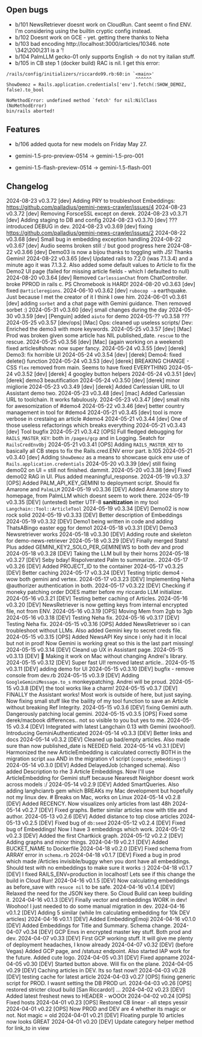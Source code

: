 ## Open bugs

* b/101 NewsRetriever doesnt work on CloudRun. Cant seemt o find ENV. I'm considering using the builtin cryptic config instead.
* b/102 Doesnt work on GCE - yet. getting there thanks to Neha
* b/103 bad encoding http://localhost:3000/articles/10346. note \342\200\231 is a '!
* b/104 PalmLLM gecko-01 only supports English -> do not try italian stuff.
* b/105 in CB step 1 (docker build) RAC is nil. I get this error:
```
/rails/config/initializers/riccardo99.rb:60:in `<main>'
                                                ^^^^^^
ShowDemoz = Rails.application.credentials['env'].fetch(:SHOW_DEMOZ, false).to_bool

NoMethodError: undefined method `fetch' for nil:NilClass (NoMethodError)
bin/rails aborted!
```
## Features
* b/106 added quota for new models on Friday May 27.

* gemini-1.5-pro-preview-0514 -> gemini-1.5-pro-001
* gemini-1.5-flash-preview-0514 -> gemini-1.5-flash-001


## Changelog

2024-08-23 v0.3.72 [dev] Adding PRY to troubleshoot Embeddings: https://github.com/palladius/gemini-news-crawler/issues/4
2024-08-23 v0.3.72 [dev] Removing ForsceSSL except on derek.
2024-08-23 v0.3.71 [dev] Adding staging to DB and config
2024-08-23 v0.3.70 [dev] ??? introduced DEBUG in dev.
2024-08-23 v0.3.69 [dev] fixing https://github.com/palladius/gemini-news-crawler/issues/2
2024-08-22 v0.3.68 [dev] Small bug in embedding exception handling
2024-08-22 v0.3.67 [dev] Audio seems broken still :/ but good progress here
2024-08-22 v0.3.66 [dev] Demo03 is now a bijou thanks to toggling with JS! Thanks Gemini!
2024-08-22 v0.3.65 [dev] Updated rails to 7.2.0 (was 7.1.3.4) and a minute ago it was 7.1.3.2. Also added some default
                         values to Article to fix the Demo2 UI page (failed for missing article fields - which I
                         defaulted to null)
2024-08-20 v0.3.64 [dev] Removed  `CarlessianChat` from ChatController. broke PPROD in rails c. PS Chromebook is HARD!
2024-08-20 v0.3.63 [dev] fixed `@articleregions`.
2024-06-10 v0.3.62 [dev] `rubocop -a` earthquake. Just because I met the creator of it I think I owe him.
2024-06-01 v0.3.61 [dev] adding `sorbet` and a chat page with Gemini guidance. Then removed sorbet :)
2024-05-31 v0.3.60 [dev] small changes during the day
2024-05-30 v0.3.59 [dev] [Penguin] added `aiuto` for demo
2024-05-?? v0.3.58 ???
2024-05-25 v0.3.57 [dev/ops] [Mac] Ops: cleaned up useless scripts/ Dev: Enriched the demo3 with more keywords.
2024-05-25 v0.3.57 [dev] [Mac] Prod was broken given some article has NIL published_date. `rescue` to the rescue.
2024-05-25 v0.3.56 [dev] [Mac] (again working on a weekend) fixed articles#show: now super fancy.
2024-05-24 v0.3.55 [dev] [derek] Demo3: fix horrible UI
2024-05-24 v0.3.54 [dev] [derek] Demo4: fixed delete() function
2024-05-24 v0.3.53 [dev] [derek] BREAKING CHANGE - CSS `flex` removed from main. Seems to have fixed EVERYTHING
2024-05-24 v0.3.52 [dev] [derek] 4 googley button helpers
2024-05-24 v0.3.51 [dev] [derek] demo3 beautification
2024-05-24 v0.3.50 [dev] [derek] minor migliorie
2024-05-23 v0.3.49 [dev] [derek] Added Carlessian URL to UI Assistant demo two.
2024-05-23 v0.3.48 [dev] [mac] Added Carlessian URL to toolchain. It works fabulously.
2024-05-23 v0.3.47 [dev] small nits for awesomization of #demo4
2024-05-22 v0.3.46 [dev] better country management in tool for #demo4
2024-05-21 v0.3.45 [dev] tool is more verbose in crestaing an article #demo4
2024-05-21 v0.3.44 [dev] One of those useless refactorings which breaks everything
2024-05-21 v0.3.43 [dev] Tool bugfix
2024-05-21 v0.3.42 [OPS] Full fledged debugging for `RAILS_MASTER_KEY`: both in `/pages/gcp` and in Logging. Seatch for `RailsCredEnvObj`
2024-05-21 v0.3.41 [OPS] Adding `RAILS_MASTER_KEY` to basically all CB steps to fix the Rails.cred.ENV error part. b.105
2024-05-21 v0.3.40 [dev] Adding `ShowDemoz` as a means to showcase quick env use of `Rails.application.credentials`
2024-05-20 v0.3.39 [dev] still fixing demo02 on UI = still not finished. dammit.
2024-05-20 v0.3.38 [dev] Fixed demo02 RAG in UI. Plus added meaningful_response.
2024-05-19 v0.3.37 [OPS] Added PALM_API_KEY_GEMINI to deployment script. Should fix Amarone and `PalmLLM`
2024-05-19 v0.3.36 [DEV] Added Amarone story to homepage, from PalmLLM which doesnt seem to work there.
2024-05-19 v0.3.35 [DEV] (untested) better UTF-8 **sanitization** in my tool `Langchain::Tool::ArticleTool`
2024-05-19 v0.3.34 [DEV] Demo02 is now rock solid
2024-05-19 v0.3.33 [DEV] Better description of Embeddings
2024-05-19 v0.3.32 [DEV] Demo1 being written in code and adding ThatsABingo easter egg for demo1
2024-05-18 v0.3.31 [DEV] Demo3 Newsretriever works
2024-05-18 v0.3.30 [DEV] Adding route and skeleton for demo-news-retriever
2024-05-18 v0.3.29 [DEV] Finally merged Stats! Plus added GEMINI_KEY2_SOLO_PER_GEMINEWS to both dev and prod
2024-05-18 v0.3.28 [DEV] Taking the LLM bull by their horns
2024-05-18 v0.3.27 [DEV] Seby bday! Rispolverated Palm to summarize..
2024-05-17 v0.3.26 [DEV] Added PROJECT_ID to the container
2024-05-17 v0.3.25 [DEV] Better caching
2024-05-17 v0.3.24 [DEV] Testing triptic demo4 - wow both gemini and vertex.
2024-05-17 v0.3.23 [DEV] Implementing Neha @authorizer authentication in both.
2024-05-17 v0.3.22 [DEV] Checking if moneky patching order DOES matter before my riccardo LLM initializer.
2024-05-16 v0.3.21 [DEV] Testing better caching of Articles.
2024-05-16 v0.3.20 [DEV] NewsRetriever is now getting keys from internal encrypted file, not from ENV.
2024-05-16 v0.3.19 [OPS] Moving Mem from 2gb to 3gb
2024-05-16 v0.3.18 [DEV] Testing Neha fix.
2024-05-16 v0.3.17 [DEV] Testing Neha fix.
2024-05-15 v0.3.16 [OPS] Added NewsRetriever so i can troubleshoot without LLMs.
                         Also added Gemini key to secret creds file.
2024-05-15 v0.3.15 [OPS] Added NewsAPI Key since i only had it in local but not in prod! Now Gemini is working great so this is the last part missing!
2024-05-15 v0.3.14 [DEV] Cleand up UX in Assistant page.
2024-05-15 v0.3.13 [DEV] 🍏 Making it work on Mac without changing Andrei's library.
2024-05-15 v0.3.12 [DEV] Super fast UI! removed latest article..
2024-05-15 v0.3.11 [DEV] adding demo for UI
2024-05-15 v0.3.10 [DEV] bugfix - remove console from dev.rb
2024-05-15 v0.3.9 [DEV] Adding `GoogleGeminiMessage.to_s` monkeypatching. Andrei will be proud.
2024-05-15 v0.3.8 [DEV] the tool works like a charm!
2024-05-15 v0.3.7 [DEV] FINALLY the Assistant works! Most work is outside of here, but just saying. Now fixing small stuff
                        like the baility of my tool function  to save an Article without breaking Ref Integrity.
2024-05-15 v0.3.6 [DEV] fixing Gemini auth. Dangerously patching local gemini.
2024-05-15 v0.3.5 [OPS] Fixed some derek/macbook differences.. not so visible to you but yes to me.
2024-05-15 v0.3.4 [DEV] Integrated with latest Langchain 0.13 with Gemini (woohoo!). Introducing GeminiAuthenticated
2024-05-14 v0.3.3 [DEV] Better links and docs
2024-05-14 v0.3.2 [DEV] Cleaned up bad/empty articles. Also made sure than now published_date is NEEDED field.
2024-05-14 v0.3.1 [DEV] Harmonized the new ArticleEmbedding is calculated correctly BOTH in the migration script `aaa`
                        AND in the migration v1 script (`compute_embeddings!`)
2024-05-14 v0.3.0 [DEV] Added DelayedJob (changed schema). Also added Description to rhe 3 Article Embeddings. Now I'll use ArticleEmbedding for Gemini stuff because Nearesdt Neighbor doesnt work across models :/
2024-05-14 v0.2.9 [DEV] Added SmartQueries. Also adding langhcianrb gem which BREAKs my Mac development but hopefully not my linux dev.
                        # Breaks on Mac, works on Linux
2024-05-14 v0.2.8 [DEV] Added RECENCY. Now visualizes only articles from last 48h
2024-05-14 v0.2.7 [DEV] Fixed graphs. Better similar articles now with title and author.
2024-05-13 v0.2.6 [DEV] Added distance to top close articles
2024-05-13 v0.2.5 [DEV] Fixed bug of `db:seed`
2024-05-12 v0.2.4 [DEV] Fixed bug of Embeddings! Now I have 3 embeddings which work.
2024-05-12 v0.2.3 [DEV] Added the first Chartkick graph.
2024-05-12 v0.2.2 [DEV] Adding graphs and minor things.
2024-04-19 v0.2.1 [DEV] Added BUCKET_NAME to Dockerfile
2024-04-18 v0.2.0 [DEV] Fixed schema from ARRAY error in `schema.rb`
2024-04-18 v0.1.7 [DEV] Fixed a bug in prod which made /Articles invisible/buggy when you dont have all embeddings.
                        Should test with no embeddings to make sure it works :)
2024-04-18 v0.1.7 [DEV] I fixed RAILS_ENV=production in localhost! Lets see if this change the build in Cloud Run!
2024-04-16 v0.1.5 [DEV] Now calculating embeddings as before_save with `resuce nil` to be safe.
2024-04-16 v0.1.4 [DEV] Relaxed the need for the JSON key there. So Cloud Build can keep building it.
2024-04-16 v0.1.3 [DEV] Finally vector and embeddings WORK in dev! Woohoo! I just needed to do some manual migration in dev.
2024-04-16 v0.1.2 [DEV] Adding 5 similar (while Im calculating embedding for 10k DEV articles)
2024-04-16 v0.1.1 [DEV] Added EmbeddingEmoji
2024-04-16 v0.1.0 [DEV] Added Embeddings for Title and Summary. Schema change.
2024-04-07 v0.34 [DEV] GCP Envs in encrypted master key stuff. Both prod and dev.
2024-04-07 v0.33 [DEV] First GCP working stuff. It will give me plenty of deployment headaches, I know already
2024-04-07 v0.32 [DEV] (before Vegas) Added GCP page, and /statusz endpoint. Also started IAP work for the future. Added cute logo.
2024-04-05 v0.31 [DEV] Fixed appname
2024-04-05 v0.30 [DEV] Started button above. Will fix on the plane.
2024-04-05 v0.29 [DEV] Caching articles in DEV. Its so fast now!!
2024-04-03 v0.28 [DEV] testing cache for latest article
2024-04-03 v0.27 [OPS] fixing generic script for PROD. I wasnt setting the DB PROD url.
2024-04-03 v0.26 [OPS] restored stricter cloud build [San Riccardo!]
...
2024-04-02 v0.23 [DEV] Added latest freshest news to HEADER - wOOOt
2024-04-02 v0.24 [OPS] Fixed hosts
2024-04-01 v0.23 [OPS] Restored CB linear - all steps yessir
2024-04-01 v0.22 [OPS] Now PROD and DEV are 4 whether its magic or not. Not magic = old
2024-04-01 v0.21 [DEV] Floating purple 10 articles now looks GREAT
2024-04-01 v0.20 [DEV] Update category helper method for link_to in view

